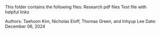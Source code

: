 This folder contains the following files:
    Research pdf files
    Text file with helpful links

Authors: Taehoon Kim, Nicholas Eloff, Thomas Green, and Inhyup Lee
Date: December 06, 2024